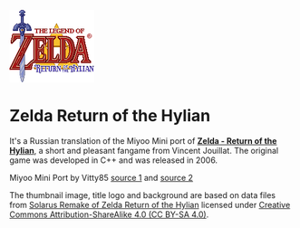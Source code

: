 ![Zelda Return of the Hylian logo](build/Roms/PORTS/Games/Zelda%20-%20Return%20Of%20The%20Hylian/data/images/logos/title_logo.png)

#  Zelda Return of the Hylian

It's a Russian translation of the Miyoo Mini port of [**Zelda - Return of the Hylian**](http://www.zeldaroth.fr/), a short and pleasant fangame from Vincent Jouillat. The original game was developed in C++ and was released in 2006.

Miyoo Mini Port by Vitty85 [source 1](https://archive.org/details/zelda-fan-game-ports-for-miyoo-mini-onion) and [source 2](https://www.reddit.com/r/MiyooMini/comments/18wnbgt/porting_of_zelda_fan_games/)

The thumbnail image, title logo and background are based on data files from [Solarus Remake of Zelda Return of the Hylian](https://gitlab.com/solarus-games/games/zelda-roth-se) licensed under [Creative Commons Attribution-ShareAlike 4.0 (CC BY-SA 4.0)](http://creativecommons.org/licenses/by-sa/4.0/).